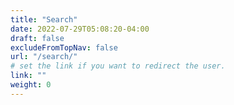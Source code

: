 ```yaml
---
title: "Search"
date: 2022-07-29T05:08:20-04:00
draft: false
excludeFromTopNav: false
url: "/search/"
# set the link if you want to redirect the user.
link: ""
weight: 0
---
```


<link href="/_pagefind/pagefind-ui.css" rel="stylesheet">
<script src="/_pagefind/pagefind-ui.js" type="text/javascript"></script>
<div id="search"></div>
<script>
    window.addEventListener('DOMContentLoaded', (event) => {
        new PagefindUI({ element: "#search", 
        showImages: false,
        });
    });
</script>